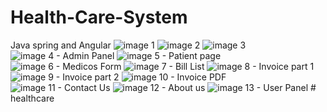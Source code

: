 # Health-Care-System
Java spring and Angular
![image 1](https://user-images.githubusercontent.com/73344916/161487260-b4a447e9-655b-40ff-ba7f-1fa7ee8343d9.png)
![image 2](https://user-images.githubusercontent.com/73344916/161487326-bb539af6-6c8a-483c-872c-d76856cf412a.png)
![image 3](https://user-images.githubusercontent.com/73344916/161487345-d28aa869-a373-422a-9d3e-28335d389470.png)
![image 4 - Admin Panel](https://user-images.githubusercontent.com/73344916/161487365-8dbe1b7d-bf7f-443d-a6b8-36c141c51d7e.png)
![image 5 - Patient page](https://user-images.githubusercontent.com/73344916/161487382-7727025d-0d55-4129-949e-9f0d011b404e.jpg)
![image 6 - Medicos Form](https://user-images.githubusercontent.com/73344916/161487395-f1a484b5-1ef9-4d9e-af44-aa58c069ffaa.png)
![image 7 - Bill List](https://user-images.githubusercontent.com/73344916/161487406-13fa1d32-023a-4844-882f-1a29f4baf7ac.png)
![image 8 - Invoice part 1](https://user-images.githubusercontent.com/73344916/161487419-ab389593-d5cb-437d-b3cc-d41c11211a96.jpg)
![image 9 - Invoice part 2](https://user-images.githubusercontent.com/73344916/161487436-792b7ae8-2dc7-425f-b95b-7cdcb46a59e4.png)
![image 10 - Invoice PDF](https://user-images.githubusercontent.com/73344916/161487446-3c7fe27e-b2af-4d5d-a72a-82eaabaa044f.jpg)
![image 11 - Contact Us](https://user-images.githubusercontent.com/73344916/161487467-82327ba5-1278-4b40-99c8-96a5e97aceb5.png)
![image 12 - About us](https://user-images.githubusercontent.com/73344916/161487494-0c7208cf-3f71-4c9e-8d24-e21a424211a2.png)
![image 13 - User Panel](https://user-images.githubusercontent.com/73344916/161487514-e3ebe783-44ea-49ee-8056-ad41fb7226f5.png)
#   h e a l t h c a r e  
 